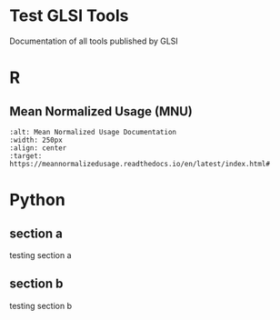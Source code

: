 # Test GLSI Tools

Documentation of all tools published by GLSI

# R

## Mean Normalized Usage (MNU)


```{image} images/GLSI_Logo_blue.png
:alt: Mean Normalized Usage Documentation
:width: 250px
:align: center
:target: https://meannormalizedusage.readthedocs.io/en/latest/index.html#
```

# Python


## section a
testing section a

## section b
testing section b
